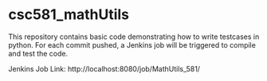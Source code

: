 # csc581_mathUtils
This repository contains basic code demonstrating how to write testcases in python.
For each commit pushed, a Jenkins job will be triggered to compile and test the code.

Jenkins Job Link: http://localhost:8080/job/MathUtils_581/
